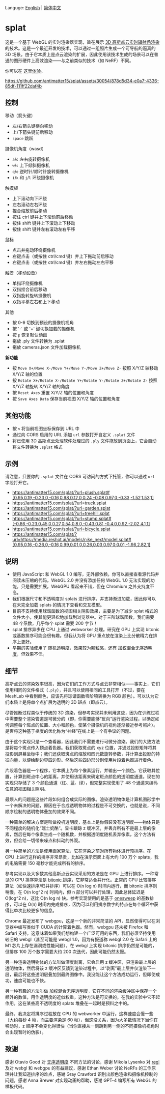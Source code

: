 Languge: [English](README_en.md) | [简体中文](README.md)

# splat

这是一个基于 WebGL 的实时渲染器实现，旨在展示 [3D 高斯点云实时辐射场渲染](https://repo-sam.inria.fr/fungraph/3d-gaussian-splatting/) 的技术。这是一个最近开发的技术，可以通过一组照片生成一个可导航的逼真的 3D 场景。由于它本质上是点云渲染的扩展，因此使用该技术生成的场景可以在普通的图形硬件上高效渲染——与之前类似的技术（如 NeRF）不同。

你可以在 [这里体验](https://antimatter15.com/splat/)。

https://github.com/antimatter15/splat/assets/30054/878d5d34-e0a7-4336-85df-111ff22daf4b

## 控制

移动（箭头键）

- 左/右箭头键横向移动
- 上/下箭头键前后移动
- `space` 跳跃

摄像机角度（wasd）

- `a`/`d` 左右旋转摄像机
- `w`/`s` 上下倾斜摄像机
- `q`/`e` 逆时针/顺时针旋转摄像机
- `i`/`k` 和 `j`/`l` 环绕摄像机

触摸板

- 上下滚动向下环绕
- 左右滚动左右环绕
- 捏合缩放前后移动
- 按住 ctrl 键并上下滚动前后移动
- 按住 shift 键并上下滚动上下移动
- 按住 shift 键并左右滚动左右平移

鼠标

- 点击并拖动环绕摄像机
- 右键点击（或按住 ctrl/cmd 键）并上下拖动前后移动
- 右键点击（或按住 ctrl/cmd 键）并左右拖动左右平移

触摸（移动设备）

- 单指环绕摄像机
- 双指捏合前后移动
- 双指旋转旋转摄像机
- 双指平移左右和上下移动

其他

- 按 0-9 切换到预设的摄像机视角
- 按 '-' 或 '+' 键切换加载的摄像机
- 按 `p` 恢复默认动画
- 拖放 .ply 文件转换为 .splat
- 拖放 cameras.json 文件加载摄像机

**新功能**

- 按 `Move X+/Move X-/Move Y+/Move Y-/Move Z+/Move Z-` 按照 X/Y/Z 轴移动 X/Y/Z 轴的位置
- 按 `Rotate X+/Rotate X-/Rotate Y+/Rotate Y-/Rotate Z+/Rotate Z-` 按照 X/Y/Z 轴旋转 X/Y/Z 轴的角度
- 按 `Reset Axes` 重置 X/Y/Z 轴的位置和角度
- 按 `Save Axes Data` 保存当前视图 X/Y/Z 轴的位置和角度


## 其他功能

- 按 `v` 将当前视图坐标保存到 URL 中
- 通过向 CORS 启用的 URL 添加 `url` 参数打开自定义 `.splat` 文件
- 将已使用 3D 高斯点云处理软件处理过的 `.ply` 文件拖放到页面上，它会自动将文件转换为 `.splat` 格式

## 示例

请注意，只要你的 `.splat` 文件在 CORS 可访问的方式下托管，你可以通过 `url` 字段打开它。

- https://antimatter15.com/splat/?url=plush.splat#[0.95,0.19,-0.23,0,-0.16,0.98,0.12,0,0.24,-0.08,0.97,0,-0.33,-1.52,1.53,1]
- https://antimatter15.com/splat/?url=truck.splat
- https://antimatter15.com/splat/?url=garden.splat
- https://antimatter15.com/splat/?url=treehill.splat
- https://antimatter15.com/splat/?url=stump.splat#[-0.86,-0.23,0.45,0,0.27,0.54,0.8,0,-0.43,0.81,-0.4,0,0.92,-2.02,4.1,1]
- https://antimatter15.com/splat/?url=bicycle.splat
- https://antimatter15.com/splat/?url=https://media.reshot.ai/models/nike_next/model.splat#[0.95,0.16,-0.26,0,-0.16,0.99,0.01,0,0.26,0.03,0.97,0,0.01,-1.96,2.82,1]

## 说明

- 使用 JavaScript 和 WebGL 1.0 编写，无外部依赖，你可以直接查看源代码并阅读未压缩的代码。WebGL 2.0 并没有添加任何 WebGL 1.0 无法实现的功能，只是需要扩展。WebGPU 看起来不错，但在 Chromium 之外支持度不高。
- 我们根据尺寸和不透明度对 splats 进行排序，并支持渐进加载，因此你可以在未完全加载 splats 的情况下查看和交互模型。
- 目前不支持使用球谐函数的视图相关阴影效果，主要是为了减少 splat 格式的文件大小，使其能更轻松地加载到浏览器中。对于三阶球谐函数，我们需要 48 个系数，几乎每个 splat 需要 200 字节！
- splat 排序异步在 CPU 上通过 webworker 处理。研究在 GPU 上实现 bitonic 或基数排序可能会很有趣，但我认为将 GPU 重点放在渲染上比分散精力在排序上更好。
- 早期的实验使用了 [随机透明度](https://research.nvidia.com/publication/2011-08_stochastic-transparency)，效果较为颗粒感，还有 [加权混合无序透明度](https://learnopengl.com/Guest-Articles/2020/OIT/Weighted-Blended)，但效果不佳。

## 细节

高斯点云的渲染效率很高，因为它们的工作方式与点云非常相似——事实上，它们使用相同的文件格式（`.ply`），并且可以使用相同的工具打开（不过，要在 MeshLab 中看到颜色，应该先将球谐函数零阶项转换为 RGB 颜色）。可以认为它们本质上是将单个点扩展为透明的 3D 斑点（即点云）。

尽管推断过程类似于传统的 3D 渲染，但参考实现并未利用这些，因为在训练过程中需要整个渲染管道是可微分的（即，你需要能够“反向”运行渲染过程，以确定如何调整每个斑点的位置、大小和颜色，使某个摄像机的视角逐渐接近参考照片）。是否将这种基于梯度的优化称为“神经”在线上是一个有争议的问题。

由于这个实现只是一个查看器，因此我们不需要进行可微分渲染。我们的大致方法是将每个斑点传入顶点着色器。我们获取斑点的 xyz 位置，并通过投影矩阵将其投影到屏幕坐标中；我们还获取斑点的缩放和四元数旋转参数，并计算出投影的特征向量，以便绘制边界四边形。然后这些四边形分别使用片段着色器进行着色。

片段着色器是一个程序，它本质上为每个像素运行，并输出一个颜色。它获取其位置，计算到斑点中心的距离，并使用该距离来确定斑点颜色的透明度通道。现在的实现只存储了 3 个颜色通道（红、蓝、绿），但完整实现使用了 48 个通道来编码任意的视图相关照明。

最烦人的问题是这些片段如何组合成实际的图像。渲染透明物体是计算机图形学中一个未解决的问题，原因在于合成透明物体的过程是不可交换的，也就是说，不同顺序绘制的透明物体叠加的效果不同。

一种简单的解决方案是叫做投机透明度，基本上是你假装没有透明度——物体只是不同程度的随机化“瑞士奶酪”。显卡跟踪 z 缓冲区，并丢弃所有不是最上层的像素，然后在每个像素生成一个随机数，并根据透明度随机丢弃像素。这个方法有效，但会给一切带来噪点和抖动的外观。

另一种简单的方法是使用画家算法，它在渲染之前对所有物体进行预排序。在 CPU 上进行这样的排序非常昂贵，比如在演示页面上有大约 100 万个 splats，我的电脑需要 150 毫秒才能完成所有的排序。

参考实现以及大多数其他高斯点云实现采用的方法是在 GPU 上进行排序。一种常见的 GPU 排序算法是 [bitonic 排序](https://en.wikipedia.org/wiki/Bitonic_sorter)，它非常适合并行化。正常的 CPU 比较排序算法（如快速排序/归并排序）可以在 O(n log n) 时间内运行，而 bitonic 排序则稍慢，在 O(n log^2 n) 时间内，但 n 部分可以并行处理，因此总体延迟是 O(log^2 n)，这比 O(n log n) 快。参考实现使用的是基于 [onesweep](https://arxiv.org/abs/2206.01784) 的基数排序，可以在 O(n) 时间内完成排序，因为可以利用排序数字的特点在每个循环中获得比单次比较更多的信息。

Chrome 最近发布了 webgpu，这是一个新的非常简洁的 API，显然使得可以在浏览器中编写类似于 CUDA 的计算着色器。然而，webgpu 还未被 Firefox 和 Safari 支持。这意味着如果我们想构建一个广泛可用的东西，我们必须坚持使用较旧的 webgl（甚至可能是 webgl 1.0，因为有报道称 webgl 2.0 在 Safari 上的 M1 芯片上存在漏洞或性能问题）。在 webgl 上实现 bitonic 排序仍然是可能的，但排序 100 万个数字需要大约 200 次迭代，因此可能仍然太慢。

另一种渲染透明物体的方法叫做深度剥离，它会启用 z 缓冲区，只渲染最上层的透明物体，然后将该 z 缓冲区反馈到渲染过程中，以“剥离”最上层并仅渲染下一层，最后将这些透明层叠加到最终图像中。我没能让这个方法成功运行，但即使成功，速度可能也不快。

另一种有趣的方法叫做 [加权混合无序透明度](https://learnopengl.com/Guest-Articles/2020/OIT/Weighted-Blended)，它在不同的渲染缓冲区中保存一个额外的数值，用作透明度的近似权重，这种方法是可交换的。在我的实验中它不起作用，这在某些高不透明度的 splats 堆叠在一起时是预料之中的。

最终，我决定将排序过程放在 CPU 的 webworker 中运行，这样速度会慢一些（大约每秒 4 帧，而主要渲染是 60 帧），但这没关系，因为大多数情况下当你在移动时，z 顺序不会变化得很快（当你直接从一侧跳到另一侧的不同摄像机视角时会出现暂时的伪影）。

## 致谢

感谢 Otavio Good 对 [无序透明度](https://en.wikipedia.org/wiki/Order-independent_transparency) 不同方法的讨论，感谢 Mikola Lysenko 对 [regl](http://regl.party/) 及对 webgl 和 webgpu 的有益建议，感谢 Ethan Weber 讨论 NeRFs 的工作原理并让我知道排序的难点，感谢 Gray Crawford 识别出颜色渲染和摄像机控制的问题，感谢 Anna Brewer 对实现动画的帮助，感谢 GPT-4 编写所有 WebGL 的样板代码。
